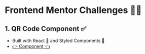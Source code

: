 # Frontend Mentor Challenges 👩‍💻

## 1. QR Code Component ✅

- Built with React 🔨 and Styled Components 💅
- [👉 Component 👈](https://fabwebdesign.netlify.app/challenges/qr-code-component)
